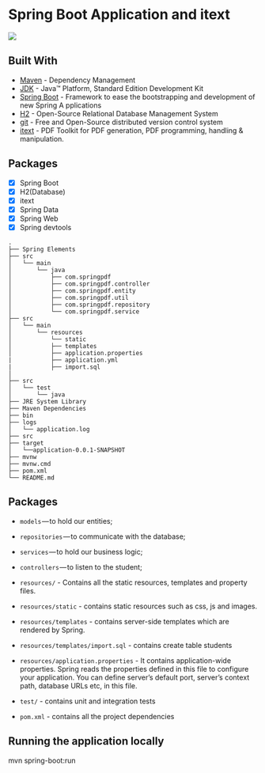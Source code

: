 # Spring Boot Application and itext
 ![](https://i.imgur.com/qgRaRlub.jpg)
 
## Built With
* [Maven](https://maven.apache.org/) - Dependency Management
* [JDK](http://www.oracle.com/technetwork/java/javase/downloads/jdk8-downloads-2133151.html) - Java™ Platform, Standard       Edition Development Kit 
* [Spring Boot](https://spring.io/projects/spring-boot) - Framework to ease the bootstrapping and development of new Spring   A pplications
* [H2](https://www.h2database.com/html/main.html) - Open-Source Relational Database Management System
* [git](https://git-scm.com/) - Free and Open-Source distributed version control system  
* [itext](https://itextpdf.com/en) - PDF Toolkit for PDF generation, PDF programming, handling & manipulation.

## Packages
- [x] Spring Boot
- [x] H2(Database)
- [x] itext
- [x] Spring Data
- [x] Spring Web
- [x] Spring devtools

```
.
├── Spring Elements
├── src
│   └── main
│       └── java
│           ├── com.springpdf          
│           ├── com.springpdf.controller             
│           ├── com.springpdf.entity
│           ├── com.springpdf.util
│           ├── com.springpdf.repository
│           └── com.springpdf.service
├── src
│   └── main
│       └── resources
│           └── static              
│           ├── templates            
│           ├── application.properties
|           ├── application.yml 
|           ├── import.sql          
│            
├── src
│   └── test
│       └── java
├── JRE System Library
├── Maven Dependencies
├── bin
├── logs
│   └── application.log
├── src
├── target
│   └──application-0.0.1-SNAPSHOT
├── mvnw
├── mvnw.cmd
├── pom.xml
└── README.md
```

## Packages
- `models` — to hold our entities;
- `repositories` — to communicate with the database;
- `services` — to hold our business logic;
- `controllers` — to listen to the student;

- `resources/` - Contains all the static resources, templates and property files.
- `resources/static` - contains static resources such as css, js and images.
- `resources/templates` - contains server-side templates which are rendered by Spring.
- `resources/templates/import.sql` - contains create table students
- `resources/application.properties` - It contains application-wide properties. 
  Spring reads the properties defined in this file to configure your application. 
  You can define server’s default port, server’s context path, database URLs etc, in this file.
- `test/` - contains unit and integration tests
- `pom.xml` - contains all the project dependencies
 
## Running the application locally
mvn spring-boot:run
